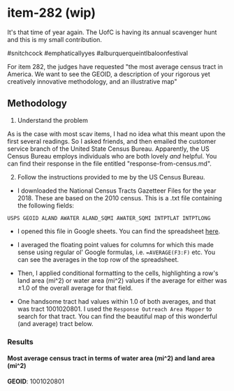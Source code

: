 # item-282 (wip)

It's that time of year again. The UofC is having its annual scavenger hunt and this is my small contribution.

\#snitchcock \#emphaticallyyes \#alburquerqueintlbaloonfestival

For item 282, the judges have requested "the most average census tract in America. We want to see the GEOID, a description of your rigorous yet creatively innovative methodology, and an illustrative map"

## Methodology

1. Understand the problem

As is the case with most scav items, I had no idea what this meant upon the first several readings. So I asked friends, and then emailed the customer service branch of the United State Census Bureau. Apparently, the US Census Bureau employs individuals who are both lovely _and_ helpful. You can find their response in the file entitled "response-from-census.md".

2. Follow the instructions provided to me by the US Census Bureau.

- I downloaded the National Census Tracts Gazetteer Files	for the year 2018. These are based on the 2010 census. This is a .txt file containing the following fields:

`USPS GEOID ALAND AWATER ALAND_SQMI AWATER_SQMI INTPTLAT INTPTLONG`

- I opened this file in Google sheets. You can find the spreadsheet [here](https://docs.google.com/spreadsheets/d/13V_61OSEUaBGR1c70YHgCn3a-s5ZuGZGa4xDTScvaUQ/edit?usp=sharing).

- I averaged the floating point values for columns for which this made sense using regular ol' Google formulas, i.e. `=AVERAGE(F3:F)` etc. You can see the averages in the top row of the spreadsheet.

- Then, I applied conditional formatting to the cells, highlighting a row's land area (mi^2) or water area (mi^2) values if the average for either was ±1.0 of the overall average for that field.

- One handsome tract had values within 1.0 of both averages, and that was tract 1001020801. I used the `Response Outreach Area Mapper` to search for that tract. You can find the beautiful map of this wonderful (and average) tract below.

### Results

#### Most average census tract in terms of water area (mi^2) and land area (mi^2)

**GEOID**: 1001020801
